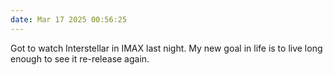 ```yaml
---
date: Mar 17 2025 00:56:25
---
```

Got to watch Interstellar in IMAX last night. My new goal in life is to live long enough to see it re-release again.
